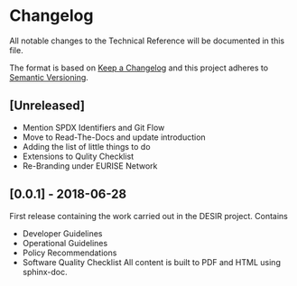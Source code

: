 # Changelog
All notable changes to the Technical Reference will be documented in this file.

The format is based on [Keep a Changelog](http://keepachangelog.com/en/1.0.0/)
and this project adheres to [Semantic Versioning](http://semver.org/spec/v2.0.0.html).

## [Unreleased]

- Mention SPDX Identifiers and Git Flow
- Move to Read-The-Docs and update introduction
- Adding the list of little things to do
- Extensions to Qulity Checklist
- Re-Branding under EURISE Network

## [0.0.1] - 2018-06-28

First release containing the work carried out in the DESIR project.
Contains 
- Developer Guidelines
- Operational Guidelines
- Policy Recommendations
- Software Quality Checklist 
All content is built to PDF and HTML using sphinx-doc.


